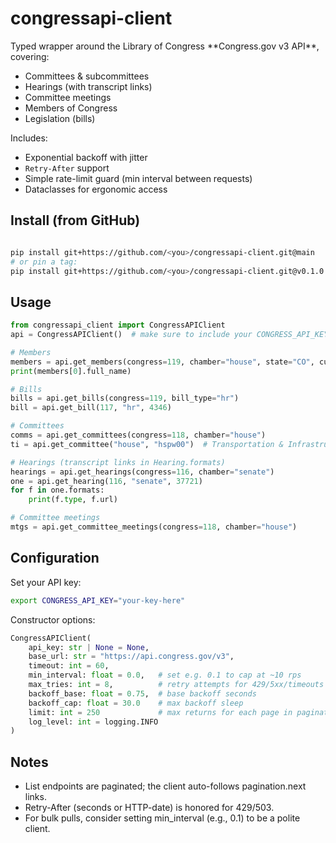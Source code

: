 # congressapi-client

Typed wrapper around the Library of Congress \*\*Congress.gov v3 API\*\*, covering:

- Committees \& subcommittees
- Hearings (with transcript links)
- Committee meetings
- Members of Congress
- Legislation (bills)

Includes:

- Exponential backoff with jitter
- `Retry-After` support
- Simple rate-limit guard (min interval between requests)
- Dataclasses for ergonomic access


## Install (from GitHub)

```bash

pip install git+https://github.com/<you>/congressapi-client.git@main
# or pin a tag:
pip install git+https://github.com/<you>/congressapi-client.git@v0.1.0

```


## Usage
```python
from congressapi_client import CongressAPIClient
api = CongressAPIClient()  # make sure to include your CONGRESS_API_KEY

# Members
members = api.get_members(congress=119, chamber="house", state="CO", current=True)
print(members[0].full_name)

# Bills
bills = api.get_bills(congress=119, bill_type="hr")
bill = api.get_bill(117, "hr", 4346)

# Committees
comms = api.get_committees(congress=118, chamber="house")
ti = api.get_committee("house", "hspw00")  # Transportation & Infrastructure

# Hearings (transcript links in Hearing.formats)
hearings = api.get_hearings(congress=116, chamber="senate")
one = api.get_hearing(116, "senate", 37721)
for f in one.formats:
    print(f.type, f.url)

# Committee meetings
mtgs = api.get_committee_meetings(congress=118, chamber="house")
```

## Configuration

Set your API key:
```bash
export CONGRESS_API_KEY="your-key-here"
```

Constructor options:
```python
CongressAPIClient(
    api_key: str | None = None,
    base_url: str = "https://api.congress.gov/v3",
    timeout: int = 60,
    min_interval: float = 0.0,   # set e.g. 0.1 to cap at ~10 rps
    max_tries: int = 8,          # retry attempts for 429/5xx/timeouts
    backoff_base: float = 0.75,  # base backoff seconds
    backoff_cap: float = 30.0    # max backoff sleep
    limit: int = 250             # max returns for each page in paginated responses
    log_level: int = logging.INFO
)
```

## Notes
- List endpoints are paginated; the client auto-follows pagination.next links.
- Retry-After (seconds or HTTP-date) is honored for 429/503.
- For bulk pulls, consider setting min_interval (e.g., 0.1) to be a polite client.

